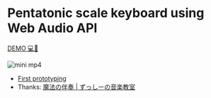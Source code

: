 # Pentatonic scale keyboard using Web Audio API

[DEMO 💻📱](https://hhyyg.github.io/miso.5tone/index.html)

![mini mp4](https://user-images.githubusercontent.com/8636660/55282963-bcd64380-5392-11e9-9df2-ca451c7a307e.gif)

- [First prototyping](https://gist.github.com/hhyyg/b4cd539a088d30e9db1bb180be1a3fc7)
- Thanks: [魔法の伴奏 \| ずっしーの音楽教室](https://zussie-piano.com/mahou-no-bansou/)
